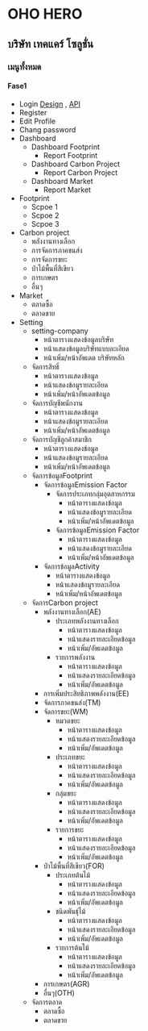 # OHO HERO

## บริษัท เทคแคร์ โซลูชั่น

### เมนูทั้งหมด

#### Fase1

- Login [Design](./1-1Login/login_screen.md###Design) , [API](./1-1Login/login_screen.md###API)
- Register
- Edit Profile
- Chang password
- Dashboard
  - Dashboard Footprint
    - Report Footprint
  - Dashboard Carbon Project
    - Report Carbon Project
  - Dashboard Market
    - Report Market
- Footprint
  - Scpoe 1
  - Scpoe 2
  - Scpoe 3
- Carbon project
  - พลังงานทางเลือก
  - การจัดการภาคขนส่ง
  - การจัดการขยะ
  - ป่าไม้พื้นที่สีเขียว
  - การเกษตร
  - อื่นๆ
- Market
  - ตลาดซื้อ
  - ตลาดขาย
- Setting
  - setting-company
    - หน้าตารางแสดงข้อมูลบริษัท
    - หน้าแสดงข้อมูลบริษัทแบบละเอียด
    - หน้าเพิ่ม/หน้าอัพเดต บริษัทหลัก
  - จัดการสิทธิ์
    - หน้าตารางแสดงข้อมูล
    - หน้าแสดงข้อมูรายละเอียด
    - หน้าเพิ่ม/หน้าอัพเดตข้อมูล
  - จัดการบัญชีพนักงาน
    - หน้าตารางแสดงข้อมูล
    - หน้าแสดงข้อมูรายละเอียด
    - หน้าเพิ่ม/หน้าอัพเดตข้อมูล
  - จัดการบัญชีลูกค้าสมาชิก
    - หน้าตารางแสดงข้อมูล
    - หน้าแสดงข้อมูรายละเอียด
    - หน้าเพิ่ม/หน้าอัพเดตข้อมูล
  - จัดการข้อมูลFootprint
    - จัดการข้อมูลEmission Factor
      - จัดการประเภทกลุ่มอุตสาหกรรม
        - หน้าตารางแสดงข้อมูล
        - หน้าแสดงข้อมูรายละเอียด
        - หน้าเพิ่ม/หน้าอัพเดตข้อมูล
      - จัดการข้อมูลEmission Factor
        - หน้าตารางแสดงข้อมูล
        - หน้าแสดงข้อมูรายละเอียด
        - หน้าเพิ่ม/หน้าอัพเดตข้อมูล
    - จัดการข้อมูลActivity
      - หน้าตารางแสดงข้อมูล
      - หน้าแสดงข้อมูรายละเอียด
      - หน้าเพิ่ม/หน้าอัพเดตข้อมูล
  - จัดการCarbon project
    - พลังงานทางเลือก(AE)
      - ประเภทพลังงานทางเลือก
        - หน้าตารางแสดงข้อมูล
        - หน้าแสดงรายละเอียดข้อมูล
        - หน้าเพิ่ม/อัพเดตข้อมูล
      - รายการพลังงาน
        - หน้าตารางแสดงข้อมูล
        - หน้าแสดงรายละเอียดข้อมูล
        - หน้าเพิ่ม/อัพเดตข้อมูล
    - การเพิ่มประสิทธิภาพพลังงาน(EE)
    - จัดการภาคขนส่ง(TM)
    - จัดการขยะ(WM)
      - หมวดขยะ
        - หน้าตารางแสดงข้อมูล
        - หน้าแสดงรายละเอียดข้อมูล
        - หน้าเพิ่ม/อัพเดตข้อมูล
      - ประเภทขยะ
        - หน้าตารางแสดงข้อมูล
        - หน้าแสดงรายละเอียดข้อมูล
        - หน้าเพิ่ม/อัพเดตข้อมูล
      - กลุ่มขยะ
        - หน้าตารางแสดงข้อมูล
        - หน้าแสดงรายละเอียดข้อมูล
        - หน้าเพิ่ม/อัพเดตข้อมูล
      - รายการขยะ
        - หน้าตารางแสดงข้อมูล
        - หน้าแสดงรายละเอียดข้อมูล
        - หน้าเพิ่ม/อัพเดตข้อมูล
    - ป่าไม้พื้นที่สีเขียว(FOR)
      - ประเภทต้นไม้
        - หน้าตารางแสดงข้อมูล
        - หน้าแสดงรายละเอียดข้อมูล
        - หน้าเพิ่ม/อัพเดตข้อมูล
      - ชนิดพันธุ์ไม้
        - หน้าตารางแสดงข้อมูล
        - หน้าแสดงรายละเอียดข้อมูล
        - หน้าเพิ่ม/อัพเดตข้อมูล
      - รายการต้นไม้
        - หน้าตารางแสดงข้อมูล
        - หน้าแสดงรายละเอียดข้อมูล
        - หน้าเพิ่ม/อัพเดตข้อมูล
    - การเกษตร(AGR)
    - อื่นๆ(OTH)
  - จัดการตลาด
    - ตลาดซื้อ
    - ตลาดขาย

